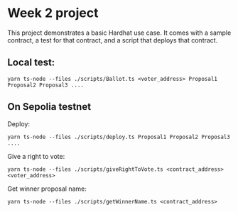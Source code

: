 # Week 2 project

This project demonstrates a basic Hardhat use case. It comes with a sample contract, a test for that contract, and a script that deploys that contract.

## Local test:
```shell
yarn ts-node --files ./scripts/Ballot.ts <voter_address> Proposal1 Proposal2 Proposal3 ....
```

## On Sepolia testnet

Deploy:

```shell
yarn ts-node --files ./scripts/deploy.ts Proposal1 Proposal2 Proposal3 ....
```

Give a right to vote:

```shell
yarn ts-node --files ./scripts/giveRightToVote.ts <contract_address> <voter_address>
```

Get winner proposal name:

```shell
yarn ts-node --files ./scripts/getWinnerName.ts <contract_address>
```
